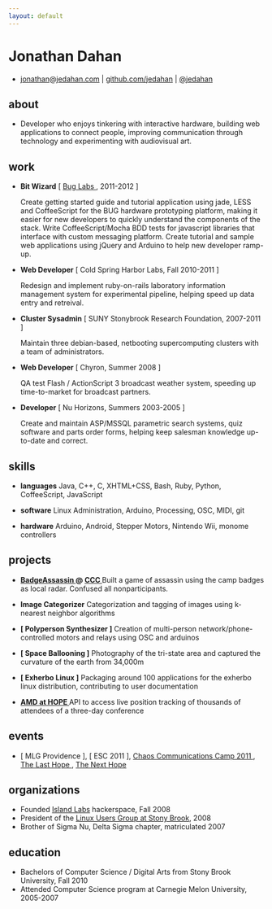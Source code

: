 ```yaml
---
layout: default
---
```


Jonathan Dahan
==============

 *  [jonathan]@[jedahan.com] | [github.com/jedahan][github] | [@jedahan]

about
-----
 * Developer who enjoys tinkering with interactive hardware, building web applications to connect people, improving communication through technology and experimenting with audiovisual art.

work
----
 * __Bit Wizard__ [ [ Bug Labs ], 2011-2012 ]

    Create getting started guide and tutorial application using jade, LESS and CoffeeScript for the BUG hardware prototyping platform, making it easier for new developers to quickly understand the components of the stack.
    Write CoffeeScript/Mocha BDD tests for javascript libraries that interface with custom messaging platform.
    Create tutorial and sample web applications using jQuery and Arduino to help new developer ramp-up.
      <br>

 * __Web Developer__ [ Cold Spring Harbor Labs, Fall 2010-2011 ]

    Redesign and implement ruby-on-rails laboratory information management system for experimental pipeline, helping speed up data entry and retreival.
      <br>

 * __Cluster Sysadmin__ [ SUNY Stonybrook Research Foundation, 2007-2011 ]

    Maintain three debian-based, netbooting supercomputing clusters with a team of administrators.
      <br>

 * __Web Developer__ [ Chyron, Summer 2008 ]

    QA test Flash / ActionScript 3 broadcast weather system, speeding up time-to-market for broadcast partners.

 * __Developer__ [ Nu Horizons, Summers 2003-2005 ]

    Create and maintain ASP/MSSQL parametric search systems, quiz software and parts order forms, helping keep salesman knowledge up-to-date and correct.
      <br>

skills
------
 * __languages__
     Java, C++, C, XHTML+CSS, Bash, Ruby, Python, CoffeeScript, JavaScript

 * __software__
     Linux Administration, Arduino, Processing, OSC, MIDI, git

 * __hardware__
     Arduino, Android, Stepper Motors, Nintendo Wii, monome controllers

projects
--------
 * __[ BadgeAssassin ] @ [ CCC ]__
      Built a game of assassin using the camp badges as local radar. Confused all nonparticipants.

 * __Image Categorizer__
     Categorization and tagging of images using k-nearest neighbor algorithms

 * __[ Polyperson Synthesizer ]__
     Creation of multi-person network/phone-controlled motors and relays using OSC and arduinos

 * __[ Space Ballooning ]__
     Photography of the tri-state area and captured the curvature of the earth from 34,000m

 * __[ Exherbo Linux ]__
     Packaging around 100 applications for the exherbo linux distribution, contributing to user documentation

 * __[ AMD at HOPE ]__
     API to access live position tracking of thousands of attendees of a three-day conference

events
------

 * [ MLG Providence ], [ ESC 2011 ], [ Chaos Communications Camp 2011 ][CCC], [ The Last Hope ], [ The Next Hope ]

organizations
-------------

 * Founded [Island Labs] hackerspace, Fall 2008
 * President of the [Linux Users Group at Stony Brook], 2008
 * Brother of Sigma Nu, Delta Sigma chapter, matriculated 2007

education
---------

 * Bachelors of Computer Science / Digital Arts from Stony Brook University, Fall 2010
 * Attended Computer Science program at Carnegie Melon University, 2005-2007

[@jedahan]: http://twitter.com/jedahan
[jonathan]: mailto:jonathan@jedahan.com
[jedahan.com]: http://jedahan.com

[ Image_Categorizer ]: #
[ Polyperson_Synthesizer ]: #
[ Space_Ballooning ]: http://islandlabs.org/space
[ Exherbo_Linux ]: http://summer.exherbo.org/repositories/jedahan
[ AMD at HOPE ]: http://amd.hope.net
[ BUG Labs ]: http://buglabs.net

[ The Last HOPE ]: http://hope.net
[ The Next HOPE ]: http://hope.net

[Island Labs]: http://islandlabs.org
[Linux Users Group at Stony Brook]: http://lugsb.org

[ CCC ]: http://events.ccc.de/camp/2011
[ BadgeAssassin ]: http://events.ccc.de/camp/2011/wiki/BadgeAssassin

[ github ]: http://github.com/jedahan
